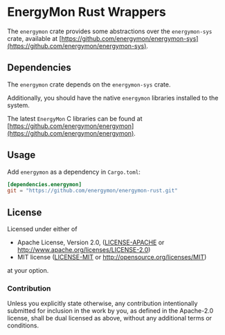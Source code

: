 # EnergyMon Rust Wrappers

The `energymon` crate provides some abstractions over the `energymon-sys`
crate, available at
[https://github.com/energymon/energymon-sys](https://github.com/energymon/energymon-sys).

## Dependencies

The `energymon` crate depends on the `energymon-sys` crate.

Additionally, you should have the native `energymon` libraries installed to the
system.

The latest `EnergyMon` C libraries can be found at
[https://github.com/energymon/energymon](https://github.com/energymon/energymon).

## Usage
Add `energymon` as a dependency in `Cargo.toml`:

```toml
[dependencies.energymon]
git = "https://github.com/energymon/energymon-rust.git"
```

## License

Licensed under either of

 * Apache License, Version 2.0, ([LICENSE-APACHE](LICENSE-APACHE) or http://www.apache.org/licenses/LICENSE-2.0)
 * MIT license ([LICENSE-MIT](LICENSE-MIT) or http://opensource.org/licenses/MIT)

at your option.

### Contribution

Unless you explicitly state otherwise, any contribution intentionally
submitted for inclusion in the work by you, as defined in the Apache-2.0
license, shall be dual licensed as above, without any additional terms or
conditions.
